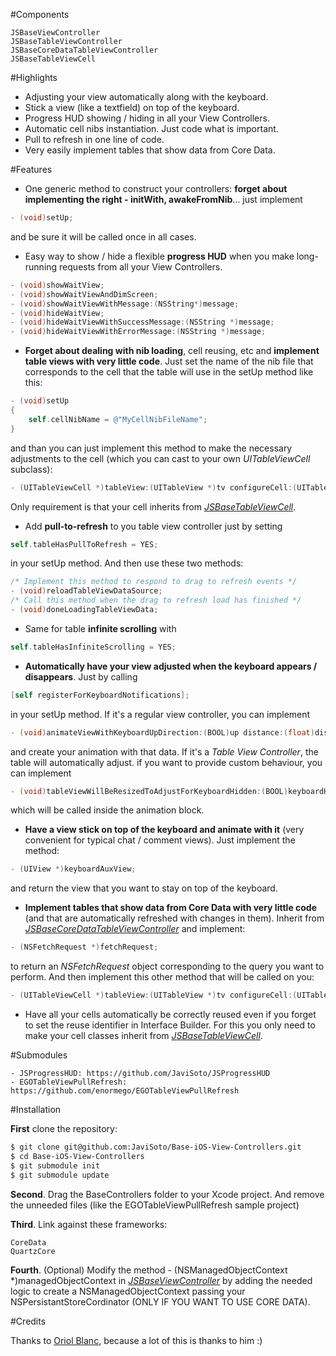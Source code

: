 #Components

```
JSBaseViewController
JSBaseTableViewController
JSBaseCoreDataTableViewController
JSBaseTableViewCell
```

#Highlights

- Adjusting your view automatically along with the keyboard.
- Stick a view (like a textfield) on top of the keyboard.
- Progress HUD showing / hiding in all your View Controllers.
- Automatic cell nibs instantiation. Just code what is important.
- Pull to refresh in one line of code.
- Very easily implement tables that show data from Core Data.

#Features

- One generic method to construct your controllers: **forget about implementing the right - initWith, awakeFromNib**... just implement

```objective-c
- (void)setUp;
```

and be sure it will be called once in all cases.

- Easy way to show / hide a flexible **progress HUD** when you make long-running requests from all your View Controllers.

```Objective-c
- (void)showWaitView;
- (void)showWaitViewAndDimScreen;
- (void)showWaitViewWithMessage:(NSString*)message;
- (void)hideWaitView;
- (void)hideWaitViewWithSuccessMessage:(NSString *)message;
- (void)hideWaitViewWithErrorMessage:(NSString *)message;
```

- **Forget about dealing with nib loading**, cell reusing, etc and **implement table views with very little code**. Just set the name of the nib file that corresponds to the cell that the table will use in the setUp method like this:

```Objective-c
- (void)setUp
{
	self.cellNibName = @"MyCellNibFileName";
}
```

and than you can just implement this method to make the necessary adjustments to the cell (which you can cast to your own *UITableViewCell* subclass):

```Objective-c
- (UITableViewCell *)tableView:(UITableView *)tv configureCell:(UITableViewCell *)cell forRowAtIndexPath:(NSIndexPath *)indexPath;
```

Only requirement is that your cell inherits from [*JSBaseTableViewCell*](https://github.com/JaviSoto/Base-iOS-View-Controllers/blob/master/JSBaseTableViewCell.h).

- Add **pull-to-refresh** to you table view controller just by setting

```Objective-c
self.tableHasPullToRefresh = YES;
```

in your setUp method. And then use these two methods:

```Objective-c
/* Implement this method to respond to drag to refresh events */
- (void)reloadTableViewDataSource;
/* Call this method when the drag to refresh load has finished */
- (void)doneLoadingTableViewData;
```

- Same for table **infinite scrolling** with
       
```Objective-c
self.tableHasInfiniteScrolling = YES;
```

- **Automatically have your view adjusted when the keyboard appears / disappears**. Just by calling

```Objective-c
[self registerForKeyboardNotifications];
```

in your setUp method. If it's a regular view controller, you can implement 

```Objective-c
- (void)animateViewWithKeyboardUpDirection:(BOOL)up distance:(float)distance animationDuration:(NSTimeInterval)duration animationCurve:(UIViewAnimationCurve)curve;
```

and create your animation with that data.
If it's a *Table View Controller*, the table will automatically adjust. if you want to provide custom behaviour, you can implement

```Objective-c
- (void)tableViewWillBeResizedToAdjustForKeyboardHidden:(BOOL)keyboardHidden keyboardHeight:(CGFloat)keyboardHeight;
```

which will be called inside the animation block.

- **Have a view stick on top of the keyboard and animate with it** (very convenient for typical chat / comment views). Just implement the method:

```Objective-c
- (UIView *)keyboardAuxView;
```

and return the view that you want to stay on top of the keyboard.

- **Implement tables that show data from Core Data with very little code** (and that are automatically refreshed with changes in them). Inherit from [*JSBaseCoreDataTableViewController*](https://github.com/JaviSoto/Base-iOS-View-Controllers/blob/master/JSBaseCoreDataTableViewController.h) and implement:

```Objective-c
- (NSFetchRequest *)fetchRequest;
```

to return an *NSFetchRequest* object corresponding to the query you want to perform. And then implement this other method that will be called on you:

```Objective-c
- (UITableViewCell *)tableView:(UITableView *)tv configureCell:(UITableViewCell *)cell forManagedObject:(NSManagedObject *)object;
```

- Have all your cells automatically be correctly reused even if you forget to set the reuse identifier in Interface Builder. For this you only need to make your cell classes inherit from [*JSBaseTableViewCell*](https://github.com/JaviSoto/Base-iOS-View-Controllers/blob/master/JSBaseTableViewCell.h).

#Submodules

```
- JSProgressHUD: https://github.com/JaviSoto/JSProgressHUD
- EGOTableViewPullRefresh: https://github.com/enormego/EGOTableViewPullRefresh
```

#Installation

**First** clone the repository:

```bash
$ git clone git@github.com:JaviSoto/Base-iOS-View-Controllers.git
$ cd Base-iOS-View-Controllers
$ git submodule init
$ git submodule update
```

**Second**. Drag the BaseControllers folder to your Xcode project. And remove the unneeded files (like the EGOTableViewPullRefresh sample project)

**Third**. Link against these frameworks:

```
CoreData
QuartzCore
```

**Fourth**. (Optional) Modify the method - (NSManagedObjectContext *)managedObjectContext in [*JSBaseViewController*](https://github.com/JaviSoto/Base-iOS-View-Controllers/blob/master/JSBaseViewController.m) by adding the needed logic to create a NSManagedObjectContext passing your NSPersistantStoreCordinator (ONLY IF YOU WANT TO USE CORE DATA).

#Credits

Thanks to [Oriol Blanc](http://es.linkedin.com/in/oriolblanc), because a lot of this is thanks to him :)